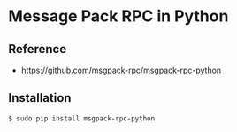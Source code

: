 # Message Pack RPC in Python

## Reference
* https://github.com/msgpack-rpc/msgpack-rpc-python

## Installation
```
$ sudo pip install msgpack-rpc-python
```
